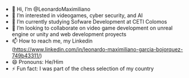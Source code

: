 - 👋 Hi, I’m @LeonardoMaximiliano
- 👀 I’m interested in videogames, cyber security, and AI 
- 🌱 I’m currently studying Sofware Development at CETI Colomos
- 💞️ I’m looking to collaborate on video game development on unreal engine or unity and web development proyects
- 📫 How to reach me, my Linkedin (https://www.linkedin.com/in/leonardo-maximiliano-garcia-bojorquez-749b43311/)
- 😄 Pronouns: He/Him
- ⚡ Fun fact: I was part of the chess selection of my country
